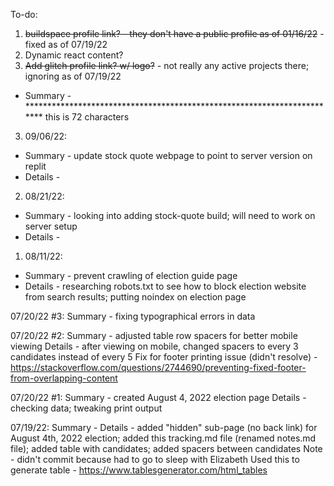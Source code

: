 To-do:

1. ~~buildspace profile link? - they don't have a public profile as of 01/16/22~~ - fixed as of 07/19/22
2. Dynamic react content?
3. ~~Add glitch profile link? w/ logo?~~ - not really any active projects there; ignoring as of 07/19/22

- Summary - ************************************************************************ this is 72 characters

3. 09/06/22:
 - Summary - update stock quote webpage to point to server version on replit
 - Details -

2. 08/21/22:
 - Summary - looking into adding stock-quote build; will need to work on server setup
 - Details -

1. 08/11/22:
 - Summary - prevent crawling of election guide page
 - Details - researching robots.txt to see how to block election website from search results; putting noindex on election page


07/20/22 #3:
Summary - fixing typographical errors in data

07/20/22 #2:
Summary - adjusted table row spacers for better mobile viewing
Details - after viewing on mobile, changed spacers to every 3 candidates instead of every 5
Fix for footer printing issue (didn't resolve) - https://stackoverflow.com/questions/2744690/preventing-fixed-footer-from-overlapping-content

07/20/22 #1:
Summary - created August 4, 2022 election page
Details - checking data; tweaking print output

07/19/22:
Summary -
Details - added "hidden" sub-page (no back link) for August 4th, 2022 election; added this tracking.md file (renamed notes.md file); added table with candidates; added spacers between candidates
Note - didn't commit because had to go to sleep with Elizabeth
Used this to generate table - https://www.tablesgenerator.com/html_tables
